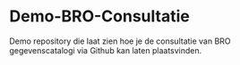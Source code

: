 # Demo-BRO-Consultatie
Demo repository die laat zien hoe je de consultatie van BRO gegevenscatalogi via Github kan laten plaatsvinden. 

